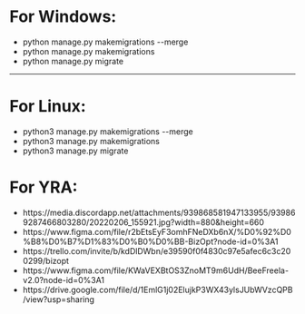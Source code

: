  <div>
 <h1>For Windows:</h1>
 <ul>
 <li>python manage.py makemigrations --merge</li>
 <li>python manage.py makemigrations</li>
 <li>python manage.py migrate</li>
 </ul>
</div>

<hr>

 <div>
<h1>For Linux:</h1>
<ul>
<li>python3 manage.py makemigrations --merge</li>
<li>python3 manage.py makemigrations</li>
<li>python3 manage.py migrate</li>
</ul>
 <h1>For YRA:</h1>
 <ul>
 <li>https://media.discordapp.net/attachments/939868581947133955/939869287466803280/20220206_155921.jpg?width=880&height=660</li>
 <li>https://www.figma.com/file/r2bEtsEyF3omhFNeDXb6nX/%D0%92%D0%B8%D0%B7%D1%83%D0%B0%D0%BB-BizOpt?node-id=0%3A1</li>
 <li>https://trello.com/invite/b/kdDlDWbn/e39590f0f4830c97e5afec6c3c200299/bizopt</li>
 <li>https://www.figma.com/file/KWaVEXBtOS3ZnoMT9m6UdH/BeeFreela-v2.0?node-id=0%3A1</li>
 <li>https://drive.google.com/file/d/1EmlG1j02ElujkP3WX43ylsJUbWVzcQPB/view?usp=sharing</li>
 </ul>
</div>
